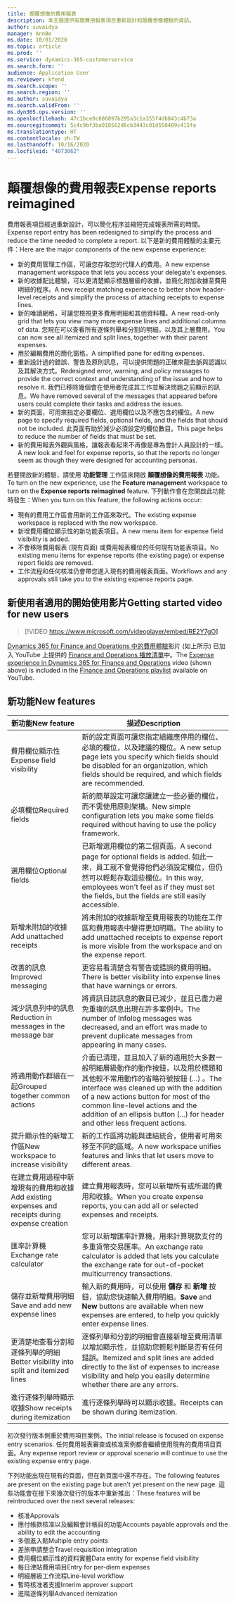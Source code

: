 ```yaml
---
title: 顛覆想像的費用報表
description: 本主題提供有關費用報表項目重新設計和顛覆想像體驗的資訊。
author: suvaidya
manager: AnnBe
ms.date: 10/01/2020
ms.topic: article
ms.prod: ''
ms.service: dynamics-365-customerservice
ms.search.form: ''
audience: Application User
ms.reviewer: kfend
ms.search.scope: ''
ms.search.region: ''
ms.author: suvaidya
ms.search.validFrom: ''
ms.dyn365.ops.version: ''
ms.openlocfilehash: 47c1bce0c886897b295a3c1a355f4db843c4b73a
ms.sourcegitcommit: 5c4c9bf3ba018562d6cb3443c01d550489c415fa
ms.translationtype: HT
ms.contentlocale: zh-TW
ms.lasthandoff: 10/16/2020
ms.locfileid: "4073062"
---
```

# <a name="expense-reports-reimagined"></a><span data-ttu-id="4ce5d-103">顛覆想像的費用報表</span><span class="sxs-lookup"><span data-stu-id="4ce5d-103">Expense reports reimagined</span></span>

<span data-ttu-id="4ce5d-104">費用報表項目經過重新設計，可以簡化程序並縮短完成報表所需的時間。</span><span class="sxs-lookup"><span data-stu-id="4ce5d-104">Expense report entry has been redesigned to simplify the process and reduce the time needed to complete a report.</span></span> <span data-ttu-id="4ce5d-105">以下是新的費用體驗的主要元件：</span><span class="sxs-lookup"><span data-stu-id="4ce5d-105">Here are the major components of the new expense experience:</span></span>

- <span data-ttu-id="4ce5d-106">新的費用管理工作區，可讓您存取您的代理人的費用。</span><span class="sxs-lookup"><span data-stu-id="4ce5d-106">A new expense management workspace that lets you access your delegate's expenses.</span></span>
- <span data-ttu-id="4ce5d-107">新的收據配比體驗，可以更清楚顯示標題層級的收據，並簡化附加收據至費用明細的程序。</span><span class="sxs-lookup"><span data-stu-id="4ce5d-107">A new receipt matching experience to better show header-level receipts and simplify the process of attaching receipts to expense lines.</span></span>
- <span data-ttu-id="4ce5d-108">新的唯讀網格，可讓您檢視更多費用明細和其他資料欄。</span><span class="sxs-lookup"><span data-stu-id="4ce5d-108">A new read-only grid that lets you view many more expense lines and additional columns of data.</span></span> <span data-ttu-id="4ce5d-109">您現在可以查看所有逐條列舉和分割的明細，以及其上層費用。</span><span class="sxs-lookup"><span data-stu-id="4ce5d-109">You can now see all itemized and split lines, together with their parent expenses.</span></span>
- <span data-ttu-id="4ce5d-110">用於編輯費用的簡化窗格。</span><span class="sxs-lookup"><span data-stu-id="4ce5d-110">A simplified pane for editing expenses.</span></span>
- <span data-ttu-id="4ce5d-111">重新設計過的錯誤、警告及原則訊息，可以提供問題的正確來龍去脈與認識以及其解決方式。</span><span class="sxs-lookup"><span data-stu-id="4ce5d-111">Redesigned error, warning, and policy messages to provide the correct context and understanding of the issue and how to resolve it.</span></span> <span data-ttu-id="4ce5d-112">我們已移除幾個會在使用者完成其工作並解決問題之前顯示的訊息。</span><span class="sxs-lookup"><span data-stu-id="4ce5d-112">We have removed several of the messages that appeared before users could complete their tasks and address the issues.</span></span>
- <span data-ttu-id="4ce5d-113">新的頁面，可用來指定必要欄位、選用欄位以及不應包含的欄位。</span><span class="sxs-lookup"><span data-stu-id="4ce5d-113">A new page to specify required fields, optional fields, and the fields that should not be included.</span></span> <span data-ttu-id="4ce5d-114">此頁面有助於減少必須設定的欄位數目。</span><span class="sxs-lookup"><span data-stu-id="4ce5d-114">This page helps to reduce the number of fields that must be set.</span></span>
- <span data-ttu-id="4ce5d-115">新的費用報表外觀與風格，讓報表看起來不再像是專為會計人員設計的一樣。</span><span class="sxs-lookup"><span data-stu-id="4ce5d-115">A new look and feel for expense reports, so that the reports no longer seem as though they were designed for accounting personas.</span></span>

<span data-ttu-id="4ce5d-116">若要開啟新的體驗，請使用 **功能管理** 工作區來開啟 **顛覆想像的費用報表** 功能。</span><span class="sxs-lookup"><span data-stu-id="4ce5d-116">To turn on the new experience, use the **Feature management** workspace to turn on the **Expense reports reimagined** feature.</span></span> <span data-ttu-id="4ce5d-117">下列動作會在您開啟此功能時發生：</span><span class="sxs-lookup"><span data-stu-id="4ce5d-117">When you turn on this feature, the following actions occur:</span></span>

- <span data-ttu-id="4ce5d-118">現有的費用工作區會用新的工作區來取代。</span><span class="sxs-lookup"><span data-stu-id="4ce5d-118">The existing expense workspace is replaced with the new workspace.</span></span>
- <span data-ttu-id="4ce5d-119">新增費用欄位顯示性的新功能表項目。</span><span class="sxs-lookup"><span data-stu-id="4ce5d-119">A new menu item for expense field visibility is added.</span></span>
- <span data-ttu-id="4ce5d-120">不會移除費用報表 (現有頁面) 或費用報表欄位的任何現有功能表項目。</span><span class="sxs-lookup"><span data-stu-id="4ce5d-120">No existing menu items for expense reports (the existing page) or expense report fields are removed.</span></span>
- <span data-ttu-id="4ce5d-121">工作流程和任何核准仍會帶您進入現有的費用報表頁面。</span><span class="sxs-lookup"><span data-stu-id="4ce5d-121">Workflows and any approvals still take you to the existing expense reports page.</span></span>

## <a name="getting-started-video-for-new-users"></a><span data-ttu-id="4ce5d-122">新使用者適用的開始使用影片</span><span class="sxs-lookup"><span data-stu-id="4ce5d-122">Getting started video for new users</span></span>

> [!VIDEO https://www.microsoft.com/videoplayer/embed/RE2Y7gO]

<span data-ttu-id="4ce5d-123">[Dynamics 365 for Finance and Operations 中的費用體驗](https://youtu.be/Ocy-MsTvEE0)影片 (如上所示) 已加入 YouTube 上提供的 [Finance and Operations 播放清單](https://www.youtube.com/playlist?list=PLcakwueIHoT_SYfIaPGoOhloFoCXiUSyW)中。</span><span class="sxs-lookup"><span data-stu-id="4ce5d-123">The [Expense experience in Dynamics 365 for Finance and Operations](https://youtu.be/Ocy-MsTvEE0) video (shown above) is included in the [Finance and Operations playlist](https://www.youtube.com/playlist?list=PLcakwueIHoT_SYfIaPGoOhloFoCXiUSyW) available on YouTube.</span></span>

## <a name="new-features"></a><span data-ttu-id="4ce5d-124">新功能</span><span class="sxs-lookup"><span data-stu-id="4ce5d-124">New features</span></span>

| <span data-ttu-id="4ce5d-125">新功能</span><span class="sxs-lookup"><span data-stu-id="4ce5d-125">New feature</span></span> | <span data-ttu-id="4ce5d-126">描述</span><span class="sxs-lookup"><span data-stu-id="4ce5d-126">Description</span></span> |
|---|----|
| <span data-ttu-id="4ce5d-127">費用欄位顯示性</span><span class="sxs-lookup"><span data-stu-id="4ce5d-127">Expense field visibility</span></span> | <span data-ttu-id="4ce5d-128">新的設定頁面可讓您指定組織應停用的欄位、必填的欄位，以及建議的欄位。</span><span class="sxs-lookup"><span data-stu-id="4ce5d-128">A new setup page lets you specify which fields should be disabled for an organization, which fields should be required, and which fields are recommended.</span></span> |
| <span data-ttu-id="4ce5d-129">必填欄位</span><span class="sxs-lookup"><span data-stu-id="4ce5d-129">Required fields</span></span> | <span data-ttu-id="4ce5d-130">新的簡單設定可讓您讓建立一些必要的欄位，而不需使用原則架構。</span><span class="sxs-lookup"><span data-stu-id="4ce5d-130">New simple configuration lets you make some fields required without having to use the policy framework.</span></span> |
| <span data-ttu-id="4ce5d-131">選用欄位</span><span class="sxs-lookup"><span data-stu-id="4ce5d-131">Optional fields</span></span> | <span data-ttu-id="4ce5d-132">已新增選用欄位的第二個頁面。</span><span class="sxs-lookup"><span data-stu-id="4ce5d-132">A second page for optional fields is added.</span></span> <span data-ttu-id="4ce5d-133">如此一來，員工就不會覺得他們必須設定欄位，但仍然可以輕鬆存取這些欄位。</span><span class="sxs-lookup"><span data-stu-id="4ce5d-133">In this way, employees won't feel as if they must set the fields, but the fields are still easily accessible.</span></span> |
| <span data-ttu-id="4ce5d-134">新增未附加的收據</span><span class="sxs-lookup"><span data-stu-id="4ce5d-134">Add unattached receipts</span></span> | <span data-ttu-id="4ce5d-135">將未附加的收據新增至費用報表的功能在工作區和費用報表中變得更加明顯。</span><span class="sxs-lookup"><span data-stu-id="4ce5d-135">The ability to add unattached receipts to expense report is more visible from the workspace and on the expense report.</span></span> |
| <span data-ttu-id="4ce5d-136">改善的訊息</span><span class="sxs-lookup"><span data-stu-id="4ce5d-136">Improved messaging</span></span> | <span data-ttu-id="4ce5d-137">更容易看清楚含有警告或錯誤的費用明細。</span><span class="sxs-lookup"><span data-stu-id="4ce5d-137">There is better visibility into expense lines that have warnings or errors.</span></span> |
| <span data-ttu-id="4ce5d-138">減少訊息列中的訊息</span><span class="sxs-lookup"><span data-stu-id="4ce5d-138">Reduction in messages in the message bar</span></span>| <span data-ttu-id="4ce5d-139">將資訊日誌訊息的數目已減少，並且已盡力避免重複的訊息出現在許多案例中。</span><span class="sxs-lookup"><span data-stu-id="4ce5d-139">The number of Infolog messages was decreased, and an effort was made to prevent duplicate messages from appearing in many cases.</span></span> |
| <span data-ttu-id="4ce5d-140">將通用動作群組在一起</span><span class="sxs-lookup"><span data-stu-id="4ce5d-140">Grouped together common actions</span></span> | <span data-ttu-id="4ce5d-141">介面已清理，並且加入了新的適用於大多數一般明細層級動作的動作按鈕，以及用於標題和其他較不常用動作的省略符號按鈕 (...) 。</span><span class="sxs-lookup"><span data-stu-id="4ce5d-141">The interface was cleaned up with the addition of a new actions button for most of the common line-level actions and the addition of an ellipsis button (...) for header and other less frequent actions.</span></span> |
| <span data-ttu-id="4ce5d-142">提升顯示性的新增工作區</span><span class="sxs-lookup"><span data-stu-id="4ce5d-142">New workspace to increase visibility</span></span> | <span data-ttu-id="4ce5d-143">新的工作區將功能與連結統合，使用者可用來移至不同的區域。</span><span class="sxs-lookup"><span data-stu-id="4ce5d-143">A new workspace unifies features and links that let users move to different areas.</span></span> |
| <span data-ttu-id="4ce5d-144">在建立費用過程中新增現有的費用和收據</span><span class="sxs-lookup"><span data-stu-id="4ce5d-144">Add existing expenses and receipts during expense creation</span></span> | <span data-ttu-id="4ce5d-145">建立費用報表時，您可以新增所有或所選的費用和收據。</span><span class="sxs-lookup"><span data-stu-id="4ce5d-145">When you create expense reports, you can add all or selected expenses and receipts.</span></span> |
| <span data-ttu-id="4ce5d-146">匯率計算機</span><span class="sxs-lookup"><span data-stu-id="4ce5d-146">Exchange rate calculator</span></span> | <span data-ttu-id="4ce5d-147">您可以新增匯率計算機，用來計算現款支付的多重貨幣交易匯率。</span><span class="sxs-lookup"><span data-stu-id="4ce5d-147">An exchange rate calculator is added that lets you calculate the exchange rate for out-of-pocket multicurrency transactions.</span></span> |
| <span data-ttu-id="4ce5d-148">儲存並新增費用明細</span><span class="sxs-lookup"><span data-stu-id="4ce5d-148">Save and add new expense lines</span></span> | <span data-ttu-id="4ce5d-149">輸入新的費用時，可以使用 **儲存** 和 **新增** 按鈕，協助您快速輸入費用明細。</span><span class="sxs-lookup"><span data-stu-id="4ce5d-149">**Save** and **New** buttons are available when new expenses are entered, to help you quickly enter expense lines.</span></span> |
| <span data-ttu-id="4ce5d-150">更清楚地查看分割和逐條列舉的明細</span><span class="sxs-lookup"><span data-stu-id="4ce5d-150">Better visibility into split and itemized lines</span></span> | <span data-ttu-id="4ce5d-151">逐條列舉和分割的明細會直接新增至費用清單以增加顯示性，並協助您輕鬆判斷是否有任何錯誤。</span><span class="sxs-lookup"><span data-stu-id="4ce5d-151">Itemized and split lines are added directly to the list of expenses to increase visibility and help you easily determine whether there are any errors.</span></span> |
| <span data-ttu-id="4ce5d-152">進行逐條列舉時顯示收據</span><span class="sxs-lookup"><span data-stu-id="4ce5d-152">Show receipts during itemization</span></span> | <span data-ttu-id="4ce5d-153">進行逐條列舉時可以顯示收據。</span><span class="sxs-lookup"><span data-stu-id="4ce5d-153">Receipts can be shown during itemization.</span></span> |

<span data-ttu-id="4ce5d-154">初次發行版本側重於費用項目案例。</span><span class="sxs-lookup"><span data-stu-id="4ce5d-154">The initial release is focused on expense entry scenarios.</span></span> <span data-ttu-id="4ce5d-155">任何費用報表審查或核准案例都會繼續使用現有的費用項目頁面。</span><span class="sxs-lookup"><span data-stu-id="4ce5d-155">Any expense report review or approval scenario will continue to use the existing expense entry page.</span></span>

<span data-ttu-id="4ce5d-156">下列功能出現在現有的頁面，但在新頁面中還不存在。</span><span class="sxs-lookup"><span data-stu-id="4ce5d-156">The following features are present on the existing page but aren't yet present on the new page.</span></span> <span data-ttu-id="4ce5d-157">這些功能會在接下來幾次發行的版本中重新推出：</span><span class="sxs-lookup"><span data-stu-id="4ce5d-157">These features will be reintroduced over the next several releases:</span></span>

- <span data-ttu-id="4ce5d-158">核准</span><span class="sxs-lookup"><span data-stu-id="4ce5d-158">Approvals</span></span>
- <span data-ttu-id="4ce5d-159">應付帳款核准以及編輯會計帳目的功能</span><span class="sxs-lookup"><span data-stu-id="4ce5d-159">Accounts payable approvals and the ability to edit the accounting</span></span>
- <span data-ttu-id="4ce5d-160">多個進入點</span><span class="sxs-lookup"><span data-stu-id="4ce5d-160">Multiple entry points</span></span>
- <span data-ttu-id="4ce5d-161">差旅申請整合</span><span class="sxs-lookup"><span data-stu-id="4ce5d-161">Travel requisition integration</span></span>
- <span data-ttu-id="4ce5d-162">費用欄位顯示性的資料實體</span><span class="sxs-lookup"><span data-stu-id="4ce5d-162">Data entity for expense field visibility</span></span>
- <span data-ttu-id="4ce5d-163">每日津貼費用項目</span><span class="sxs-lookup"><span data-stu-id="4ce5d-163">Entry for per-diem expenses</span></span>
- <span data-ttu-id="4ce5d-164">明細層級工作流程</span><span class="sxs-lookup"><span data-stu-id="4ce5d-164">Line-level workflow</span></span>
- <span data-ttu-id="4ce5d-165">暫時核准者支援</span><span class="sxs-lookup"><span data-stu-id="4ce5d-165">Interim approver support</span></span>
- <span data-ttu-id="4ce5d-166">進階逐條列舉</span><span class="sxs-lookup"><span data-stu-id="4ce5d-166">Advanced itemization</span></span>
